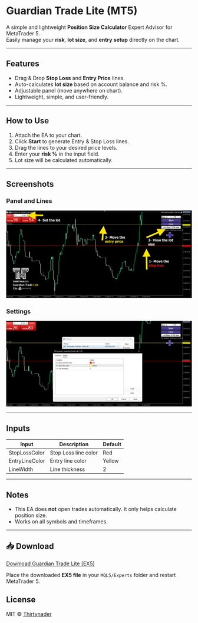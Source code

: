 # Guardian Trade Lite (MT5)

A simple and lightweight **Position Size Calculator** Expert Advisor for MetaTrader 5.  
Easily manage your **risk**, **lot size**, and **entry setup** directly on the chart.

---

## Features
-  Drag & Drop **Stop Loss** and **Entry Price** lines.
-  Auto-calculates **lot size** based on account balance and risk %.
-  Adjustable panel (move anywhere on chart).
-  Lightweight, simple, and user-friendly.

---

## How to Use
1. Attach the EA to your chart.
2. Click **Start** to generate Entry & Stop Loss lines.
3. Drag the lines to your desired price levels.
4. Enter your **risk %** in the input field.
5. Lot size will be calculated automatically.

---

## Screenshots

### Panel and Lines
![Guardian Trade Lite Screenshot 1](Screenshot-GT1.jpg)

### Settings
![Guardian Trade Lite Screenshot 2](Screenshot-GT2.jpg)

---

## Inputs
| Input              | Description              | Default |
|--------------------|--------------------------|---------|
| StopLossColor      | Stop Loss line color     | Red     |
| EntryLineColor     | Entry line color         | Yellow  |
| LineWidth          | Line thickness           | 2       |

---

## Notes
- This EA does **not** open trades automatically. It only helps calculate position size.
- Works on all symbols and timeframes.

---

## 📥 Download

[Download Guardian Trade Lite (EX5)](https://github.com/Thirtynader/Guardian-Trade-Lite-MT5-/releases/download/1.00/Thirtynader-Guardian.Trade.Lite.ex5)

Place the downloaded **EX5 file** in your `MQL5/Experts` folder and restart MetaTrader 5.


## License
MIT © [Thirtynader](https://github.com/Thirtynader)

